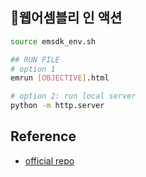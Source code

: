 ## 📓웹어셈블리 인 액션

```bash
source emsdk_env.sh

## RUN FILE
# option 1
emrun [OBJECTIVE].html

# option 2: run local server
python -m http.server
```

## Reference

- [official repo](https://github.com/cggallant/WebAssembly-in-Action)
